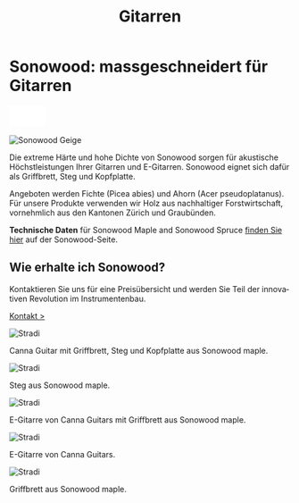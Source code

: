 ﻿---
lang: de
title: 'Gitarren'
order: 2
---

<div class="full-width-kenburns">
<div class="wrap-bg-image">

# Sonowood: massgeschneidert für Gitarren

![](/assets/images/arrow-d-white.svg)

</div>
<img srcset="/assets/images/cannaguitar_ganzeGitarre.jpg"
     src="/assets/images/sonowood_cover.jpg" alt="Sonowood Geige">
</div>

<div class="full-width">
<div class="wrap -cols2">

Die extreme Härte und hohe Dichte von Sonowood sorgen für akustische Höchstleistungen Ihrer Gitarren und E-Gitarren. Sonowood eignet sich dafür als Griffbrett, Steg und Kopfplatte.

Angeboten werden Fichte (Picea abies) und Ahorn (Acer pseudoplatanus). Für unsere Produkte verwenden wir Holz aus nachhaltiger Forstwirtschaft, vornehmlich aus den Kantonen Zürich und Graubünden.

**Technische Daten** für Sonowood Maple and Sonowood Spruce <a href="/de/products/#technicaldata">finden Sie hier</a> auf der Sonowood-Seite.

</div>
</div>

<div class="full-width-red">
<div class="wrap">

## Wie erhalte ich Sonowood?

Kontaktieren Sie uns für eine Preisübersicht und werden Sie Teil der innovativen Revolution im Instrumentenbau.

<a class="btn" href="/de/contact">Kontakt ></a>

</div>
</div>

<div class="full-width">
<div class="wrap -center">

<img srcset="/assets/images/cannaguitar_ganzeGitarre.jpg"
     src="/assets/images/services_cover.jpg" alt="Stradi">
<figcaption>Canna Guitar mit Griffbrett, Steg und Kopfplatte aus Sonowood maple.</figcaption>

<img srcset="/assets/images/Cannaguitar_Steg.jpg"
     src="/assets/images/services_cover.jpg" alt="Stradi">
<figcaption>Steg aus Sonowood maple.</figcaption>

<img srcset="/assets/images/eguitar_sonowood_maple.jpg"
     src="/assets/images/services_cover.jpg" alt="Stradi">
<figcaption>E-Gitarre von Canna Guitars mit Griffbrett aus Sonowood maple.</figcaption>

<img srcset="/assets/images/eguitar_sonowood_maple_totale.jpg"
     src="/assets/images/services_cover.jpg" alt="Stradi">
<figcaption>E-Gitarre von Canna Guitars.</figcaption>

<img srcset="/assets/images/eguitar_sonowood_maple_fretboard.jpg"
     src="/assets/images/services_cover.jpg" alt="Stradi">
<figcaption>Griffbrett aus Sonowood maple.</figcaption>

</div>
</div>
